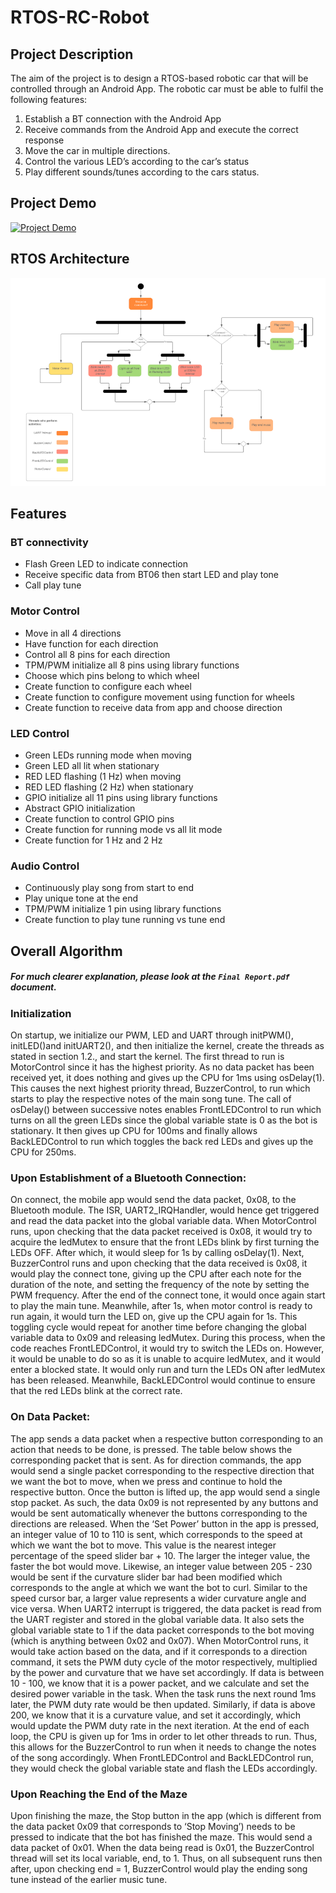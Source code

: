 # RTOS-RC-Robot

## Project Description
The aim of the project is to design a RTOS-based robotic car that will be controlled through an Android App. The robotic car must be able to fulfil the following features:

1. Establish a BT connection with the Android App
2. Receive commands from the Android App and execute the correct response
3. Move the car in multiple directions.
4. Control the various LED’s according to the car’s status
5. Play different sounds/tunes according to the cars status.

## Project Demo

[![Project Demo](https://img.youtube.com/vi/lY2sMF7wDPk/maxresdefault.jpg)](https://www.youtube.com/watch?v=lY2sMF7wDPk)

## RTOS Architecture
![](./imgs/img1.PNG)

## Features
### BT connectivity
- Flash Green LED to indicate connection
- Receive specific data from BT06 then start LED and play tone
- Call play tune

### Motor Control
- Move in all 4 directions
- Have function for each direction
- Control all 8 pins for each direction
- TPM/PWM initialize all 8 pins using library functions
- Choose which pins belong to which wheel
- Create function to configure each wheel
- Create function to configure movement using function for wheels
- Create function to receive data from app and choose direction

### LED Control
- Green LEDs running mode when moving
- Green LED all lit when stationary
- RED LED flashing (1 Hz) when moving
- RED LED flashing (2 Hz) when stationary
- GPIO initialize all 11 pins using library functions
- Abstract GPIO initialization
- Create function to control GPIO pins
- Create function for running mode vs all lit mode
- Create function for 1 Hz and 2 Hz

### Audio Control
- Continuously play song from start to end
- Play unique tone at the end
- TPM/PWM initialize 1 pin using library functions
- Create function to play tune running vs tune end

## Overall Algorithm

##### For much clearer explanation, please look at the `Final Report.pdf` document. 

### Initialization
On startup, we initialize our PWM, LED and UART through initPWM(), initLED()and initUART2(), and then initialize 
the kernel, create the threads as stated in section 1.2., and start the kernel.
The first thread to run is MotorControl since it has the highest priority. As no data packet has been received yet, it does 
nothing and gives up the CPU for 1ms using osDelay(1). This causes the next highest priority thread, BuzzerControl, 
to run which starts to play the respective notes of the main song tune. The call of osDelay() between successive notes 
enables FrontLEDControl to run which turns on all the green LEDs since the global variable state is 0 as the bot is 
stationary. It then gives up CPU for 100ms and finally allows BackLEDControl to run which toggles the back red LEDs
and gives up the CPU for 250ms.

### Upon Establishment of a Bluetooth Connection:
On connect, the mobile app would send the data packet, 0x08, to the Bluetooth module. The ISR, UART2_IRQHandler, 
would hence get triggered and read the data packet into the global variable data.
When MotorControl runs, upon checking that the data packet received is 0x08, it would try to acquire the ledMutex
to ensure that the front LEDs blink by first turning the LEDs OFF. After which, it would sleep for 1s by calling osDelay(1).
Next, BuzzerControl runs and upon checking that the data received is 0x08, it would play the connect tone, giving up 
the CPU after each note for the duration of the note, and setting the frequency of the note by setting the PWM frequency. 
After the end of the connect tone, it would once again start to play the main tune.
Meanwhile, after 1s, when motor control is ready to run again, it would turn the LED on, give up the CPU again for 1s. This 
toggling cycle would repeat for another time before changing the global variable data to 0x09 and releasing ledMutex.
During this process, when the code reaches FrontLEDControl, it would try to switch the LEDs on. However, it would be 
unable to do so as it is unable to acquire ledMutex, and it would enter a blocked state. It would only run and turn the LEDs 
ON after ledMutex has been released. Meanwhile, BackLEDControl would continue to ensure that the red LEDs blink 
at the correct rate. 

### On Data Packet:
The app sends a data packet when a respective button corresponding to an action that needs to be done, is pressed. The 
table below shows the corresponding packet that is sent. As for direction commands, the app would send a single packet corresponding to the respective direction that we want the 
bot to move, when we press and continue to hold the respective button. Once the button is lifted up, the app would send a 
single stop packet. As such, the data 0x09 is not represented by any buttons and would be sent automatically whenever 
the buttons corresponding to the directions are released.
When the ‘Set Power’ button in the app is pressed, an integer value of 10 to 110 is sent, which corresponds to the 
speed at which we want the bot to move. This value is the nearest integer percentage of the speed slider bar + 10. The 
larger the integer value, the faster the bot would move. Likewise, an integer value between 205 - 230 would be sent if the 
curvature slider bar had been modified which corresponds to the angle at which we want the bot to curl. Similar to the speed 
cursor bar, a larger value represents a wider curvature angle and vice versa.
When UART2 interrupt is triggered, the data packet is read from the UART register and stored in the global variable data. 
It also sets the global variable state to 1 if the data packet corresponds to the bot moving (which is anything between 
0x02 and 0x07).
When MotorControl runs, it would take action based on the data, and if it corresponds to a direction command, it sets 
the PWM duty cycle of the motor respectively, multiplied by the power and curvature that we have set accordingly. If data 
is between 10 - 100, we know that it is a power packet, and we calculate and set the desired power variable in the task. 
When the task runs the next round 1ms later, the PWM duty rate would be then updated. Similarly, if data is above 200, 
we know that it is a curvature value, and set it accordingly, which would update the PWM duty rate in the next iteration. At 
the end of each loop, the CPU is given up for 1ms in order to let other threads to run.
Thus, this allows for the BuzzerControl to run when it needs to change the notes of the song accordingly. When
FrontLEDControl and BackLEDControl run, they would check the global variable state and flash the LEDs
accordingly.

### Upon Reaching the End of the Maze
Upon finishing the maze, the Stop button in the app (which is different from the data packet 0x09 that corresponds to ‘Stop 
Moving’) needs to be pressed to indicate that the bot has finished the maze. This would send a data packet of 0x01. When 
the data being read is 0x01, the BuzzerControl thread will set its local variable, end, to 1. Thus, on all subsequent runs 
then after, upon checking end = 1, BuzzerControl would play the ending song tune instead of the earlier music tune.
